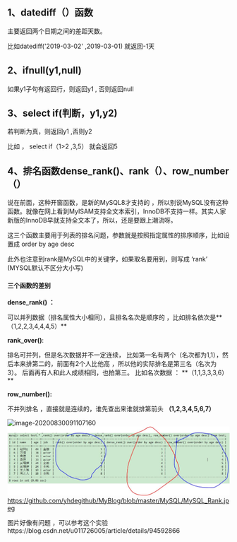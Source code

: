 ## 1、datediff（）函数

主要返回两个日期之间的差距天数。

比如datediff('2019-03-02' ,2019-03-01) 就返回-1天



## 2、ifnull(y1,null)

如果y1子句有返回行，则返回y1 , 否则返回null



## 3、select if(判断，y1,y2)

若判断为真，则返回y1 ,否则y2

比如 ， select if（1>2 ,3,5）  就会返回5



## 4、排名函数dense_rank()、rank（）、row_number（）

说在前面，这种开窗函数，是新的MySQL8才支持的 ，所以别说MySQL没有这种函数。就像在网上看到MyISAM支持全文本索引，InnoDB不支持一样。其实人家新版的InnoDB早就支持全文本了，所以，还是要跟上潮流呀。

这三个函数主要用于列表的排名问题，参数就是按照指定属性的排序顺序，比如设置成 order by age desc

此外也注意到rank是MySQL中的关键字，如果取名要用到，则写成    ‘rank’ (MYSQL默认不区分大小写)

####  三个函数的差别



**dense_rank() ：**

可以并列数据（排名属性大小相同），且排名名次是顺序的 ，比如排名依次是**（1,2,2,3,4,4,4,5）**



**rank_over()**:

 排名可并列，但是名次数据并不一定连续， 比如第一名有两个（名次都为1,1），然后本来排第二的，前面有2个人比他高 ，所以他的实际排名是第三名（名次为3）。 后面再有人和此人成绩相同，也拍第三。 比如名次数据 ： **（1,1,3,3,3,6） **

**row_number():**

不并列排名 ，直接就是连续的，谁先查出来谁就排第前头 **（1,2,3,4,5,6,7）**

![image-20200830091107160](C:\Users\23712\AppData\Roaming\Typora\typora-user-images\image-20200830091107160.png)
![avatar](https://github.com/yhdegithub/MyBlog/blob/master/MySQL/MySQL_Rank.jpeg)
https://github.com/yhdegithub/MyBlog/blob/master/MySQL/MySQL_Rank.jpeg

图片好像有问题 ，可以参考这个实验https://blog.csdn.net/u011726005/article/details/94592866
